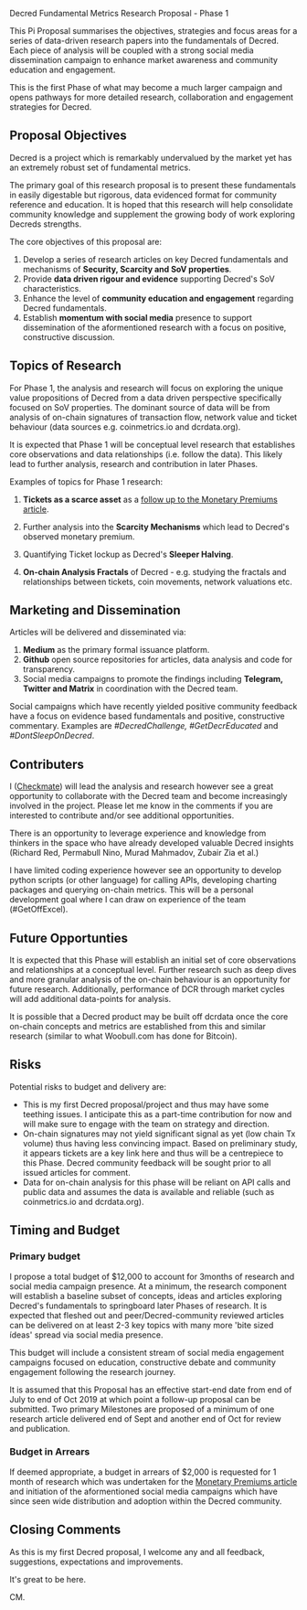 Decred Fundamental Metrics Research Proposal - Phase 1


This Pi Proposal summarises the objectives, strategies and focus areas for a series of data-driven research papers into the fundamentals of Decred. Each piece of analysis will be coupled with a strong social media dissemination campaign to enhance market awareness and community education and engagement.

This is the first Phase of what may become a much larger campaign and opens pathways for more detailed research, collaboration and engagement strategies for Decred.

## Proposal Objectives
Decred is a project which is remarkably undervalued by the market yet has an extremely robust set of fundamental metrics. 

The primary goal of this research proposal is to present these fundamentals in easily digestable but rigorous, data evidenced format for community reference and education. It is hoped that this research will help consolidate community knowledge and supplement the growing body of work exploring Decreds strengths. 

The core objectives of this proposal are:

1. Develop a series of research articles on key Decred fundamentals and mechanisms of **Security, Scarcity and SoV properties**.
2. Provide **data driven rigour and evidence** supporting Decred's SoV characteristics.
3. Enhance the level of **community education and engagement** regarding Decred fundamentals.
4. Establish **momentum with social media** presence to support dissemination of the aformentioned research with a focus on positive, constructive discussion.

## Topics of Research
For Phase 1, the analysis and research will focus on exploring the unique value propositions of Decred from a data driven perspective specifically focused on SoV properties. The dominant source of data will be from analysis of on-chain signatures of transaction flow, network value and ticket behaviour (data sources e.g. coinmetrics.io and dcrdata.org). 

It is expected that Phase 1 will be conceptual level research that establishes core observations and data relationships (i.e. follow the data). This likely lead to further analysis, research and contribution in later Phases.

Examples of topics for Phase 1 research:

1. **Tickets as a scarce asset** as a [follow up to the Monetary Premiums article](https://medium.com/@_Checkmatey_/monetary-premiums-can-altcoins-compete-with-bitcoin-54c97a92c6d4).

2. Further analysis into the **Scarcity Mechanisms** which lead to Decred's observed monetary premium.

3. Quantifying Ticket lockup as Decred's **Sleeper Halving**.

4. **On-chain Analysis Fractals** of Decred - e.g. studying the fractals and relationships between tickets, coin movements, network valuations etc.

## Marketing and Dissemination
Articles will be delivered and disseminated via:

1. **Medium** as the primary formal issuance platform.
2. **Github** open source repositories for articles, data analysis and code for transparency.
3. Social media campaigns to promote the findings including **Telegram, Twitter and Matrix** in coordination with the Decred team.

Social campaigns which have recently yielded positive community feedback have a focus on evidence based fundamentals and positive, constructive commentary. Examples are *#DecredChallenge, #GetDecrEducated* and *#DontSleepOnDecred*.

## Contributers
I ([Checkmate](https://twitter.com/_Checkmatey_)) will lead the analysis and research however see a great opportunity to collaborate with the Decred team and become increasingly involved in the project. Please let me know in the comments if you are interested to contribute and/or see additional opportunities.

There is an opportunity to leverage experience and knowledge from thinkers in the space who have already developed valuable Decred insights (Richard Red, Permabull Nino, Murad Mahmadov, Zubair Zia et al.)

I have limited coding experience however see an opportunity to develop python scripts (or other language) for calling APIs, developing charting packages and querying on-chain metrics. This will be a personal development goal where I can draw on experience of the team (#GetOffExcel). 

## Future Opportunties
It is expected that this Phase will establish an initial set of core observations and relationships at a conceptual level. Further research such as deep dives and more granular analysis of the on-chain behaviour is an opportunity for future research. Additionally, performance of DCR through market cycles will add additional data-points for analysis.

It is possible that a Decred product may be built off dcrdata once the core on-chain concepts and metrics are established from this and similar research (similar to what Woobull.com has done for Bitcoin).

## Risks
Potential risks to budget and delivery are:
- This is my first Decred proposal/project and thus may have some teething issues. I anticipate this as a part-time contribution for now and will make sure to engage with the team on strategy and direction.
- On-chain signatures may not yield significant signal as yet (low chain Tx volume) thus having less convincing impact. Based on preliminary study, it appears tickets are a key link here and thus will be a centrepiece to this Phase. Decred community feedback will be sought prior to all issued articles for comment.
- Data for on-chain analysis for this phase will be reliant on API calls and public data and assumes the data is available and reliable (such as coinmetrics.io and dcrdata.org).

## Timing and Budget
### Primary budget
I propose a total budget of $12,000 to account for 3months of research and social media campaign presence. At a minimum, the research component will establish a baseline subset of concepts, ideas and articles exploring Decred's fundamentals to springboard later Phases of research. It is expected that fleshed out and peer/Decred-community reviewed articles can be delivered on at least 2-3 key topics with many more 'bite sized ídeas' spread via social media presence.

This budget will include a consistent stream of social media engagement campaigns focused on education, constructive debate and community engagement following the research journey.

It is assumed that this Proposal has an effective start-end date from end of July to end of Oct 2019 at which point a follow-up proposal can be submitted. Two primary Milestones are proposed of a minimum of one research article delivered end of Sept and another end of Oct for review and publication.

### Budget in Arrears
If deemed appropriate, a budget in arrears of $2,000 is requested for 1 month of research which was undertaken for the [Monetary Premiums article](https://medium.com/@_Checkmatey_/monetary-premiums-can-altcoins-compete-with-bitcoin-54c97a92c6d4) and initiation of the aformentioned social media campaigns which have since seen wide distribution and adoption within the Decred community.

## Closing Comments

As this is my first Decred proposal, I welcome any and all feedback, suggestions, expectations and improvements. 

It's great to be here.

CM.
